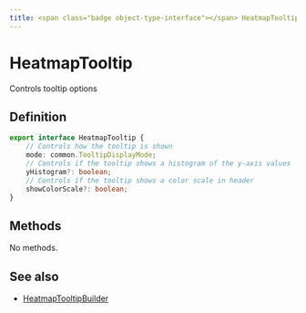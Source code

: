 ```yaml
---
title: <span class="badge object-type-interface"></span> HeatmapTooltip
---
```

# <span class="badge object-type-interface"></span> HeatmapTooltip

Controls tooltip options

## Definition

```typescript
export interface HeatmapTooltip {
	// Controls how the tooltip is shown
	mode: common.TooltipDisplayMode;
	// Controls if the tooltip shows a histogram of the y-axis values
	yHistogram?: boolean;
	// Controls if the tooltip shows a color scale in header
	showColorScale?: boolean;
}

```
## Methods

No methods.
## See also

 * <span class="badge builder"></span> [HeatmapTooltipBuilder](./builder-HeatmapTooltipBuilder.md)
